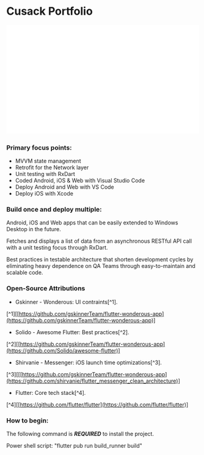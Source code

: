 # Cusack Portfolio

![Demo Animation](https://github.com/jmcusac/CuSoft-Flutter-Portfolio/blob/main/graphics/Flutter-Animation.gif?raw=true)
  
### Primary focus points:

* MVVM state management
* Retrofit for the Network layer
* Unit testing with RxDart
* Coded Android, iOS & Web with Visual Studio Code
* Deploy Android and Web with VS Code 
* Deploy iOS with Xcode
  
### Build once and deploy multiple:

Android, iOS and Web apps that can be easily extended to Windows Desktop in the future.

Fetches and displays a list of data from an asynchronous RESTful API call with a unit testing focus through RxDart.

Best practices in testable architecture that shorten development cycles by eliminating heavy dependence on QA Teams through easy-to-maintain and scalable code.

### Open-Source Attributions

* Gskinner - Wonderous: UI contraints[^1].
  
[^1][[https://github.com/gskinnerTeam/flutter-wonderous-app](https://github.com/gskinnerTeam/flutter-wonderous-app)]

* Solido - Awesome Flutter: Best practices[^2].
  
[^2][[https://github.com/gskinnerTeam/flutter-wonderous-app](https://github.com/Solido/awesome-flutter)]

* Shirvanie - Messenger: iOS launch time optimizations[^3].
  
[^3][[[https://github.com/gskinnerTeam/flutter-wonderous-app](https://github.com/shirvanie/flutter_messenger_clean_architecture)]
  
* Flutter: Core tech stack[^4].
  
[^4][[https://github.com/flutter/flutter](https://github.com/flutter/flutter)]

### How to begin:

The following command is **_REQUIRED_** to install the project.

Power shell script: "flutter pub run build_runner build"
